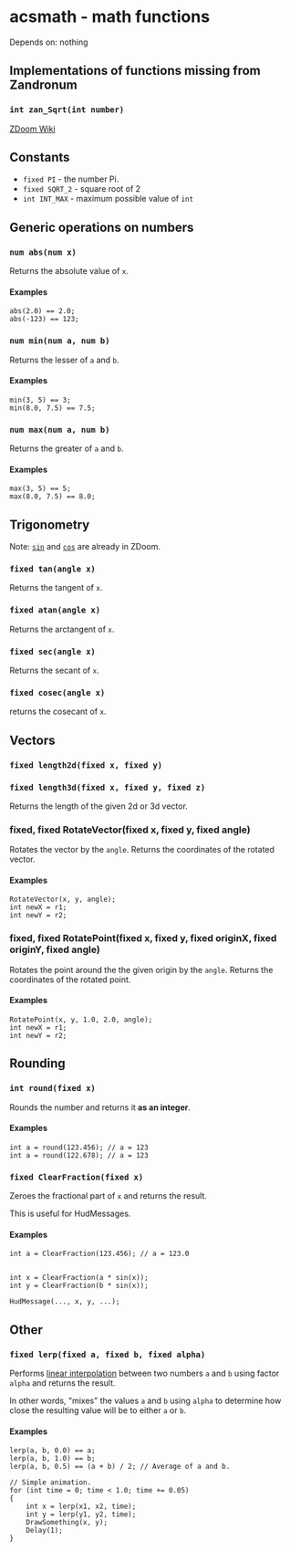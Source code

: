 acsmath - math functions
========================
Depends on: nothing

Implementations of functions missing from Zandronum
---------------------------------------------------

### `int zan_Sqrt(int number)`
[ZDoom Wiki](http://zdoom.org/wiki/Sqrt)


Constants
---------

* `fixed PI` - the number Pi.
* `fixed SQRT_2` - square root of 2
* `int INT_MAX` - maximum possible value of `int`

Generic operations on numbers
-----------------------------

### `num abs(num x)`
Returns the absolute value of `x`.

#### Examples
    abs(2.0) == 2.0;
    abs(-123) == 123;

### `num min(num a, num b)`
Returns the lesser of `a` and `b`.

#### Examples
    min(3, 5) == 3;
    min(8.0, 7.5) == 7.5;

### `num max(num a, num b)`
Returns the greater of `a` and `b`.

#### Examples
    max(3, 5) == 5;
    max(8.0, 7.5) == 8.0;


Trigonometry
------------

Note: [`sin`](http://zdoom.org/wiki/Sin) and [`cos`](http://zdoom.org/wiki/Cos) are already in ZDoom.

### `fixed tan(angle x)`
Returns the tangent of `x`.

### `fixed atan(angle x)`
Returns the arctangent of `x`.

### `fixed sec(angle x)`
Returns the secant of `x`.

### `fixed cosec(angle x)`
returns the cosecant of `x`.

Vectors
-------

### `fixed length2d(fixed x, fixed y)`
### `fixed length3d(fixed x, fixed y, fixed z)`
Returns the length of the given 2d or 3d vector.

### fixed, fixed RotateVector(fixed x, fixed y, fixed angle)
Rotates the vector by the `angle`. Returns the coordinates of the rotated vector.

#### Examples
	RotateVector(x, y, angle);
	int newX = r1;
	int newY = r2;
	
### fixed, fixed RotatePoint(fixed x, fixed y, fixed originX, fixed originY, fixed angle)
Rotates the point around the the given origin by the `angle`.
Returns the coordinates of the rotated point.

#### Examples
	RotatePoint(x, y, 1.0, 2.0, angle);
	int newX = r1;
	int newY = r2;

Rounding
--------

### `int round(fixed x)`
Rounds the number and returns it **as an integer**.

#### Examples
	int a = round(123.456); // a = 123
	int a = round(122.678); // a = 123

### `fixed ClearFraction(fixed x)`
Zeroes the fractional part of `x` and returns the result.

This is useful for HudMessages.

#### Examples
	int a = ClearFraction(123.456); // a = 123.0


	int x = ClearFraction(a * sin(x));
	int y = ClearFraction(b * sin(x));
	
	HudMessage(..., x, y, ...);


Other
-----

### `fixed lerp(fixed a, fixed b, fixed alpha)`
Performs [linear interpolation](https://en.wikipedia.org/wiki/Linear_interpolation)
between two numbers `a` and `b` using factor `alpha` and returns the result.

In other words, "mixes" the values `a` and `b` using `alpha` to determine
how close the resulting value will be to either `a` or `b`.

#### Examples
	lerp(a, b, 0.0) == a;
	lerp(a, b, 1.0) == b;
	lerp(a, b, 0.5) == (a + b) / 2; // Average of a and b.

	// Simple animation.
	for (int time = 0; time < 1.0; time += 0.05)
	{
		int x = lerp(x1, x2, time); 
		int y = lerp(y1, y2, time);
		DrawSomething(x, y);
		Delay(1);
	}